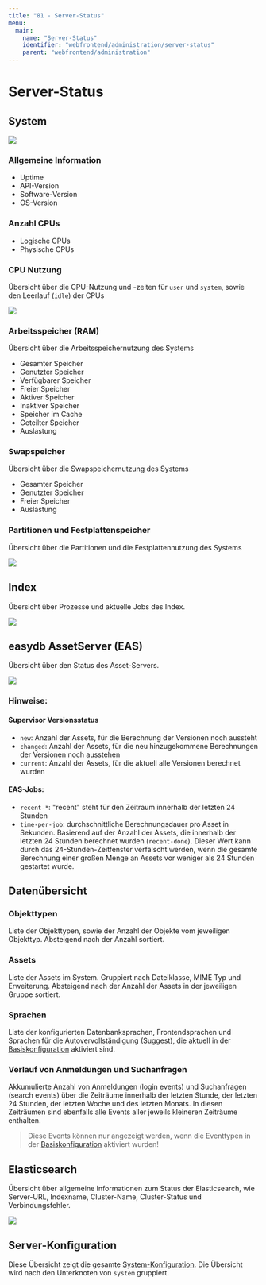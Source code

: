 ```yaml
---
title: "81 - Server-Status"
menu:
  main:
    name: "Server-Status"
    identifier: "webfrontend/administration/server-status"
    parent: "webfrontend/administration"
---
```

# Server-Status

## System

![](header_de.png)

### Allgemeine Information

- Uptime
- API-Version
- Software-Version
- OS-Version

### Anzahl CPUs

- Logische CPUs
- Physische CPUs

### CPU Nutzung

Übersicht über die CPU-Nutzung und -zeiten für `user` und `system`, sowie den Leerlauf (`idle`) der CPUs

![](cpu_usage.png)

### Arbeitsspeicher (RAM)

Übersicht über die Arbeitsspeichernutzung des Systems

- Gesamter Speicher
- Genutzter Speicher
- Verfügbarer Speicher
- Freier Speicher
- Aktiver Speicher
- Inaktiver Speicher
- Speicher im Cache
- Geteilter Speicher
- Auslastung

### Swapspeicher

Übersicht über die Swapspeichernutzung des Systems

- Gesamter Speicher
- Genutzter Speicher
- Freier Speicher
- Auslastung

### Partitionen und Festplattenspeicher

Übersicht über die Partitionen und die Festplattennutzung des Systems

![](disk_usage.png)

## Index

Übersicht über Prozesse und aktuelle Jobs des Index.

![](status_index.png)

## easydb AssetServer (EAS)

Übersicht über den Status des Asset-Servers.

![](status_eas.png)

### Hinweise:

#### Supervisor Versionsstatus

- `new`: Anzahl der Assets, für die Berechnung der Versionen noch aussteht
- `changed`: Anzahl der Assets, für die neu hinzugekommene Berechnungen der Versionen noch ausstehen
- `current`: Anzahl der Assets, für die aktuell alle Versionen berechnet wurden

#### EAS-Jobs:

- `recent-*`: "recent" steht für den Zeitraum innerhalb der letzten 24 Stunden
- `time-per-job`: durchschnittliche Berechnungsdauer pro Asset in Sekunden. Basierend auf der Anzahl der Assets, die innerhalb der letzten 24 Stunden berechnet wurden (`recent-done`). Dieser Wert kann durch das 24-Stunden-Zeitfenster verfälscht werden, wenn die gesamte Berechnung einer großen Menge an Assets vor weniger als 24 Stunden gestartet wurde.

## Datenübersicht

### Objekttypen

Liste der Objekttypen, sowie der Anzahl der Objekte vom jeweiligen Objekttyp. Absteigend nach der Anzahl sortiert.

### Assets

Liste der Assets im System. Gruppiert nach Dateiklasse, MIME Typ und Erweiterung. Absteigend nach der Anzahl der Assets in der jeweiligen Gruppe sortiert.

### Sprachen

Liste der konfigurierten Datenbanksprachen, Frontendsprachen und Sprachen für die Autovervollständigung (Suggest), die aktuell in der [Basiskonfiguration](../base-config/general/#sprachen) aktiviert sind.

### Verlauf von Anmeldungen und Suchanfragen

Akkumulierte Anzahl von Anmeldungen (login events) und Suchanfragen (search events) über die Zeiträume innerhalb der letzten Stunde, der letzten 24 Stunden, der letzten Woche und des letzten Monats. In diesen Zeiträumen sind ebenfalls alle Events aller jeweils kleineren Zeiträume enthalten.

> Diese Events können nur angezeigt werden, wenn die Eventtypen in der [Basiskonfiguration](../base-config/event_logging/#benutzer-aktivität-loggen) aktiviert wurden!

## Elasticsearch

Übersicht über allgemeine Informationen zum Status der Elasticsearch, wie Server-URL, Indexname, Cluster-Name, Cluster-Status und Verbindungsfehler.

![](status_search.png)

## Server-Konfiguration

Diese Übersicht zeigt die gesamte [System-Konfiguration](../../../sysadmin/konfiguration/easydb-server.yml/). Die Übersicht wird nach den Unterknoten von `system` gruppiert.
